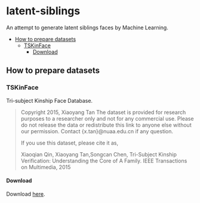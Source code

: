 # latent-siblings
An attempt to generate latent siblings faces by Machine Learning.

- [How to prepare datasets](#How-to-prepare-datasets)
  - [TSKinFace](#TSKinFace)
    - [Download](#Download)

## How to prepare datasets

### TSKinFace

Tri-subject Kinship Face Database.

> Copyright 2015, Xiaoyang Tan
> The dataset is provided for research purposes to a researcher only and not for any commercial use. Please do not release the data or redistribute this link to anyone else without our permission. Contact {x.tan}@nuaa.edu.cn if any question.
> 
> If you use this dataset, please cite it as,
> 
> Xiaoqian Qin, Xiaoyang Tan,Songcan Chen, Tri-Subject Kinship Verification: Understanding the Core of A Family.  IEEE Transactions on Multimedia, 2015

#### Download
Download [here](http://parnec.nuaa.edu.cn/xtan/data/datasets/TSKinFace_Data.zip).
